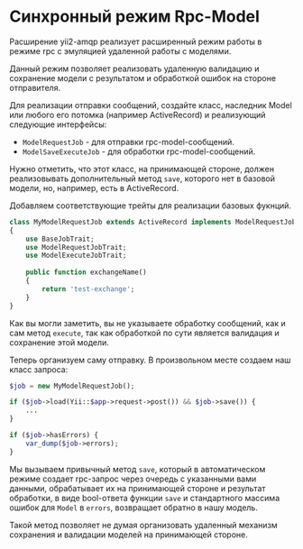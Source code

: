 # Синхронный режим Rpc-Model

Расширение yii2-amqp реализует расширенный режим работы в режиме rpc с эмуляцией удаленной работы с моделями.

Данный режим позволяет реализовать удаленную валидацию и сохранение модели с результатом и обработкой ошибок
на стороне отправителя.

Для реализации отправки сообщений, создайте класс, наследник Model или любого его потомка (например ActiveRecord)
и реализующий следующие интерфейсы:

* `ModelRequestJob` - для отправки rpc-model-сообщений.
* `ModelSaveExecuteJob` - для обработки rpc-model-сообщений.

Нужно отметить, что этот класс, на принимающей стороне, должен реализовывать дополнительный метод `save`, которого нет
в базовой модели, но, например, есть в ActiveRecord.

Добавляем соответствующие трейты для реализации базовых фукнций.
```php
class MyModelRequestJob extends ActiveRecord implements ModelRequestJob, ModelSaveExecuteJob
{
    use BaseJobTrait;
    use ModelRequestJobTrait;
    use ModelExecuteJobTrait;
    
    public function exchangeName()
    {
        return 'test-exchange';
    }
}
```

Как вы могли заметить, вы не указываете обработку сообщений, как и сам метод `execute`, так как обработкой
по сути является валидация и сохранение этой модели.

Теперь организуем саму отправку. В произвольном месте создаем наш класс запроса:
```php
$job = new MyModelRequestJob();

if ($job->load(Yii::$app->request->post()) && $job->save()) {
    ...
}

if ($job->hasErrors) {
    var_dump($job->errors);
}
```
Мы вызываем привычный метод `save`, который в автоматическом режиме создает
rpc-запрос через очередь с указанными вами данными, обрабатывает их на принимающей стороне и результат
обработки, в виде bool-ответа функции `save` и стандартного массима ошибок для `Model` в `errors`, возвращает
обратно в нашу модель.

Такой метод позволяет не думая организовать удаленный механизм сохранения и валидации моделей на принимающей стороне.
